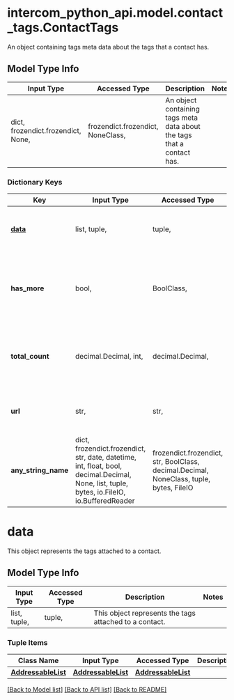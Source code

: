 # intercom_python_api.model.contact_tags.ContactTags

An object containing tags meta data about the tags that a contact has.

## Model Type Info
Input Type | Accessed Type | Description | Notes
------------ | ------------- | ------------- | -------------
dict, frozendict.frozendict, None,  | frozendict.frozendict, NoneClass,  | An object containing tags meta data about the tags that a contact has. | 

### Dictionary Keys
Key | Input Type | Accessed Type | Description | Notes
------------ | ------------- | ------------- | ------------- | -------------
**[data](#data)** | list, tuple,  | tuple,  | This object represents the tags attached to a contact. | [optional] 
**has_more** | bool,  | BoolClass,  | Whether there&#x27;s more Addressable Objects to be viewed. If true, use the url to view all | [optional] 
**total_count** | decimal.Decimal, int,  | decimal.Decimal,  | Int representing the total number of tags attached to this contact | [optional] 
**url** | str,  | str,  | url to get more tag resources for this contact | [optional] 
**any_string_name** | dict, frozendict.frozendict, str, date, datetime, int, float, bool, decimal.Decimal, None, list, tuple, bytes, io.FileIO, io.BufferedReader | frozendict.frozendict, str, BoolClass, decimal.Decimal, NoneClass, tuple, bytes, FileIO | any string name can be used but the value must be the correct type | [optional]

# data

This object represents the tags attached to a contact.

## Model Type Info
Input Type | Accessed Type | Description | Notes
------------ | ------------- | ------------- | -------------
list, tuple,  | tuple,  | This object represents the tags attached to a contact. | 

### Tuple Items
Class Name | Input Type | Accessed Type | Description | Notes
------------- | ------------- | ------------- | ------------- | -------------
[**AddressableList**](AddressableList.md) | [**AddressableList**](AddressableList.md) | [**AddressableList**](AddressableList.md) |  | 

[[Back to Model list]](../../README.md#documentation-for-models) [[Back to API list]](../../README.md#documentation-for-api-endpoints) [[Back to README]](../../README.md)

